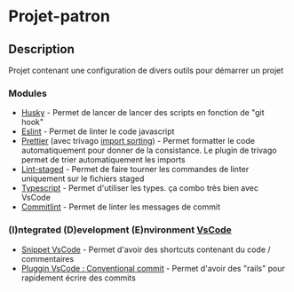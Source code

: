 # Projet-patron

## Description

Projet contenant une configuration de divers outils pour démarrer un projet

### Modules

-   [Husky](https://github.com/typicode/husky) - Permet de lancer de lancer des scripts en fonction de "git hook"
-   [Eslint](https://eslint.org/docs/user-guide/getting-started) - Permet de linter le code javascript
-   [Prettier](https://prettier.io) (avec trivago [import sorting](https://github.com/trivago/prettier-plugin-sort-imports)) - Permet formatter le code automatiquement pour donner de la consistance. Le plugin de trivago permet de trier automatiquement les imports
-   [Lint-staged](https://github.com/okonet/lint-staged) - Permet de faire tourner les commandes de linter uniquement sur le fichiers staged
-   [Typescript](https://www.typescriptlang.org) - Permet d'utiliser les types. ça combo très bien avec VsCode
-   [Commitlint](https://github.com/conventional-changelog/commitlint) - Permet de linter les messages de commit

### (I)ntegrated (D)evelopment (E)nvironment [VsCode](https://code.visualstudio.com)

-   [Snippet VsCode](https://code.visualstudio.com/docs/editor/userdefinedsnippets) - Permet d'avoir des shortcuts contenant du code / commentaires
-   [Pluggin VsCode : Conventional commit](https://marketplace.visualstudio.com/items?itemName=vivaxy.vscode-conventional-commits) - Permet d'avoir des "rails" pour rapidement écrire des commits
